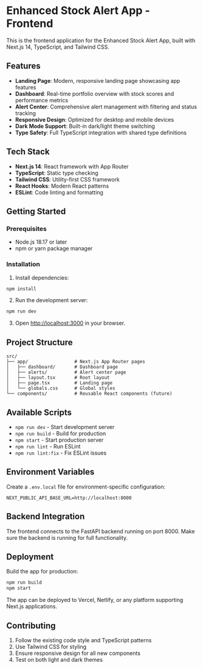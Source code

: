 # Enhanced Stock Alert App - Frontend

This is the frontend application for the Enhanced Stock Alert App, built with Next.js 14, TypeScript, and Tailwind CSS.

## Features

- **Landing Page**: Modern, responsive landing page showcasing app features
- **Dashboard**: Real-time portfolio overview with stock scores and performance metrics
- **Alert Center**: Comprehensive alert management with filtering and status tracking
- **Responsive Design**: Optimized for desktop and mobile devices
- **Dark Mode Support**: Built-in dark/light theme switching
- **Type Safety**: Full TypeScript integration with shared type definitions

## Tech Stack

- **Next.js 14**: React framework with App Router
- **TypeScript**: Static type checking
- **Tailwind CSS**: Utility-first CSS framework
- **React Hooks**: Modern React patterns
- **ESLint**: Code linting and formatting

## Getting Started

### Prerequisites

- Node.js 18.17 or later
- npm or yarn package manager

### Installation

1. Install dependencies:
```bash
npm install
```

2. Run the development server:
```bash
npm run dev
```

3. Open [http://localhost:3000](http://localhost:3000) in your browser.

## Project Structure

```
src/
├── app/                 # Next.js App Router pages
│   ├── dashboard/       # Dashboard page
│   ├── alerts/          # Alert center page
│   ├── layout.tsx       # Root layout
│   ├── page.tsx         # Landing page
│   └── globals.css      # Global styles
└── components/          # Reusable React components (future)
```

## Available Scripts

- `npm run dev` - Start development server
- `npm run build` - Build for production
- `npm start` - Start production server
- `npm run lint` - Run ESLint
- `npm run lint:fix` - Fix ESLint issues

## Environment Variables

Create a `.env.local` file for environment-specific configuration:

```env
NEXT_PUBLIC_API_BASE_URL=http://localhost:8000
```

## Backend Integration

The frontend connects to the FastAPI backend running on port 8000. Make sure the backend is running for full functionality.

## Deployment

Build the app for production:

```bash
npm run build
npm start
```

The app can be deployed to Vercel, Netlify, or any platform supporting Next.js applications.

## Contributing

1. Follow the existing code style and TypeScript patterns
2. Use Tailwind CSS for styling
3. Ensure responsive design for all new components
4. Test on both light and dark themes
